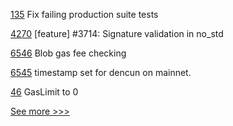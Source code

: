 
[135](https://github.com/hyperledger/indy-test-automation/pull/135) Fix failing production suite tests

[4270](https://github.com/hyperledger/iroha/pull/4270) [feature] #3714: Signature validation in no_std

[6546](https://github.com/hyperledger/besu/pull/6546) Blob gas fee checking

[6545](https://github.com/hyperledger/besu/pull/6545) timestamp set for dencun on mainnet.

[46](https://github.com/hyperledger-labs/perun-eth-backend/pull/46) GasLimit to 0


[See more >>>](https://start-here.hyperledger.org/pull-requests)
